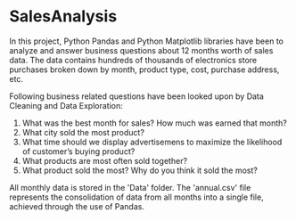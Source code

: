 # SalesAnalysis
In this project, Python Pandas and Python Matplotlib libraries have been to analyze and answer business questions about 12 months worth of sales data. The data contains hundreds of thousands of electronics store purchases broken down by month, product type, cost, purchase address, etc.

Following business related questions have been looked upon by Data Cleaning and Data Exploration:  
1) What was the best month for sales? How much was earned that month?  
2) What city sold the most product?  
3) What time should we display advertisemens to maximize the likelihood of customer’s buying product?  
4) What products are most often sold together?  
5) What product sold the most? Why do you think it sold the most?

All monthly data is stored in the 'Data' folder. The 'annual.csv' file represents the consolidation of data from all months into a single file, achieved through the use of Pandas.


